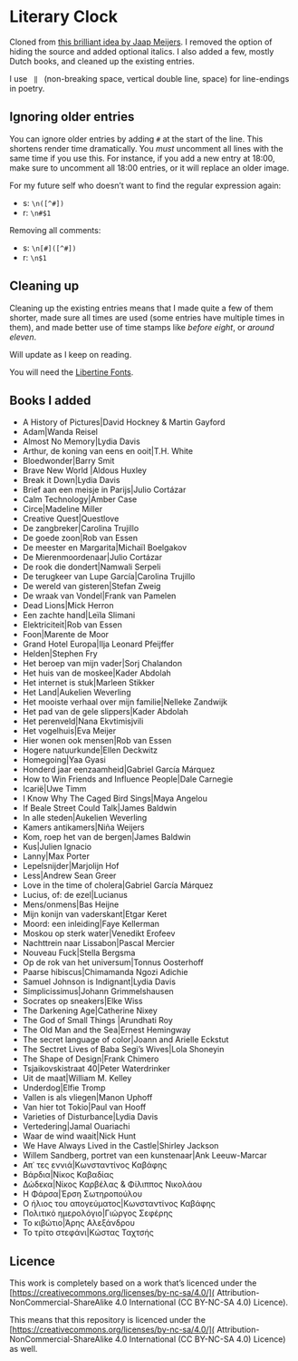 # Literary Clock

Cloned from [this brilliant idea by Jaap Meijers](https://www.instructables.com/id/Literary-Clock-Made-From-E-reader/). I removed the option of hiding the source and added optional italics. I also added a few, mostly Dutch books, and cleaned up the existing entries. 

I use ` ‖ ` (non-breaking space, vertical double line, space) for line-endings in poetry.

## Ignoring older entries

You can ignore older entries by adding `#` at the start of the line. This shortens render time dramatically. You *must* uncomment all lines with the same time if you use this. For instance, if you add a new entry at 18:00, make sure to uncomment all 18:00 entries, or it will replace an older image.

For my future self who doesn’t want to find the regular expression again: 

- s: `\n([^#])`
- r: `\n#$1`

Removing all comments: 

- s: `\n[#]([^#])`
- r: `\n$1`

## Cleaning up

Cleaning up the existing entries means that I  made quite a few of them shorter, made sure all times are used (some entries have multiple times in them), and made better use of time stamps like *before eight*, or *around eleven*.

Will update as I keep on reading.

You will need the [Libertine Fonts](http://libertine-fonts.org/show-me/).

## Books I added

- A History of Pictures|David Hockney & Martin Gayford
- Adam|Wanda Reisel
- Almost No Memory|Lydia Davis
- Arthur, de koning van eens en ooit|T.H. White
- Bloedwonder|Barry Smit
- Brave New World |Aldous Huxley
- Break it Down|Lydia Davis
- Brief aan een meisje in Parijs|Julio Cortázar
- Calm Technology|Amber Case
- Circe|Madeline Miller
- Creative Quest|Questlove
- De zangbreker|Carolina Trujillo
- De goede zoon|Rob van Essen
- De meester en Margarita|Michaïl Boelgakov
- De Mierenmoordenaar|Julio Cortázar
- De rook die dondert|Namwali Serpeli
- De terugkeer van Lupe García|Carolina Trujillo
- De wereld van gisteren|Stefan Zweig
- De wraak van Vondel|Frank van Pamelen
- Dead Lions|Mick Herron
- Een zachte hand|Leïla Slimani
- Elektriciteit|Rob van Essen
- Foon|Marente de Moor
- Grand Hotel Europa|Ilja Leonard Pfeijffer
- Helden|Stephen Fry
- Het beroep van mijn vader|Sorj Chalandon
- Het huis van de moskee|Kader Abdolah
- Het internet is stuk|Marleen Stikker
- Het Land|Aukelien Weverling
- Het mooiste verhaal over mijn familie|Nelleke Zandwijk
- Het pad van de gele slippers|Kader Abdolah
- Het perenveld|Nana Ekvtimisjvili
- Het vogelhuis|Eva Meijer
- Hier wonen ook mensen|Rob van Essen
- Hogere natuurkunde|Ellen Deckwitz
- Homegoing|Yaa Gyasi
- Honderd jaar eenzaamheid|Gabriel García Márquez
- How to Win Friends and Influence People|Dale Carnegie
- Icarië|Uwe Timm
- I Know Why The Caged Bird Sings|Maya Angelou
- If Beale Street Could Talk|James Baldwin
- In alle steden|Aukelien Weverling
- Kamers antikamers|Niña Weijers
- Kom, roep het van de bergen|James Baldwin
- Kus|Julien Ignacio
- Lanny|Max Porter
- Lepelsnijder|Marjolijn Hof
- Less|Andrew Sean Greer
- Love in the time of cholera|Gabriel García Márquez
- Lucius, of: de ezel|Lucianus
- Mens/onmens|Bas Heijne
- Mijn konijn van vaderskant|Etgar Keret
- Moord: een inleiding|Faye Kellerman
- Moskou op sterk water|Venedikt Erofeev
- Nachttrein naar Lissabon|Pascal Mercier
- Nouveau Fuck|Stella Bergsma
- Op de rok van het universum|Tonnus Oosterhoff
- Paarse hibiscus|Chimamanda Ngozi Adichie
- Samuel Johnson is Indignant|Lydia Davis
- Simplicissimus|Johann Grimmelshausen
- Socrates op sneakers|Elke Wiss
- The Darkening Age|Catherine Nixey
- The God of Small Things |Arundhati Roy
- The Old Man and the Sea|Ernest Hemingway
- The secret language of color|Joann and Arielle Eckstut
- The Sectret Lives of Baba Segi’s Wives|Lola Shoneyin
- The Shape of Design|Frank Chimero
- Tsjaikovskistraat 40|Peter Waterdrinker
- Uit de maat|William M. Kelley
- Underdog|Elfie Tromp
- Vallen is als vliegen|Manon Uphoff
- Van hier tot Tokio|Paul van Hooff
- Varieties of Disturbance|Lydia Davis
- Vertedering|Jamal Ouariachi
- Waar de wind waait|Nick Hunt
- We Have Always Lived in the Castle|Shirley Jackson
- Willem Sandberg, portret van een kunstenaar|Ank Leeuw-Marcar
- Απ᾽ τες εννιά|Κωνσταντίνος Καβάφης
- Βάρδια|Νίκος Καβαδίας
- Δώδεκα|Νίκος Καρβέλας & Φίλιππος Νικολάου
- Η Φάρσα|Έρση Σωτηροπούλου
- Ο ήλιος του απογεύματος|Κωνσταντίνος Καβάφης
- Πολιτικό ημερολόγιο|Γιώργος Σεφέρης
- Το κιβώτιο|Άρης Αλεξάνδρου
- Το τρίτο στεφάνι|Κώστας Ταχτσής

## Licence

This work is completely based on a work that’s licenced under the [https://creativecommons.org/licenses/by-nc-sa/4.0/]( Attribution-NonCommercial-ShareAlike 4.0 International (CC BY-NC-SA 4.0) Licence). 

This means that this repository is licenced under the [https://creativecommons.org/licenses/by-nc-sa/4.0/]( Attribution-NonCommercial-ShareAlike 4.0 International (CC BY-NC-SA 4.0) Licence) as well.